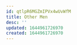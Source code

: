```yaml
---
id: qtlpR6MGZmIPVx4wUvWfM
title: Other Men
desc: ''
updated: 1644961726970
created: 1644961726970
---
```


